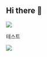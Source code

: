 ## Hi there 👋

<!--
**haessae0/haessae0** is a ✨ _special_ ✨ repository because its `README.md` (this file) appears on your GitHub profile.

Here are some ideas to get you started:

- 🔭 I’m currently working on ...
- 🌱 I’m currently learning ...
- 👯 I’m looking to collaborate on ...
- 🤔 I’m looking for help with ...
- 💬 Ask me about ...
- 📫 How to reach me: ...
- 😄 Pronouns: ...
- ⚡ Fun fact: ...
-->

<img src="https://capsule-render.vercel.app/api?type=waving&color=BDBDC8&height=150&section=header&text=Welcome to Minsu's Github&fontSize=25 " />

테스트

<img src="https://capsule-render.vercel.app/api?type=waving&color=BDBDC8&height=150&section=footer" />
